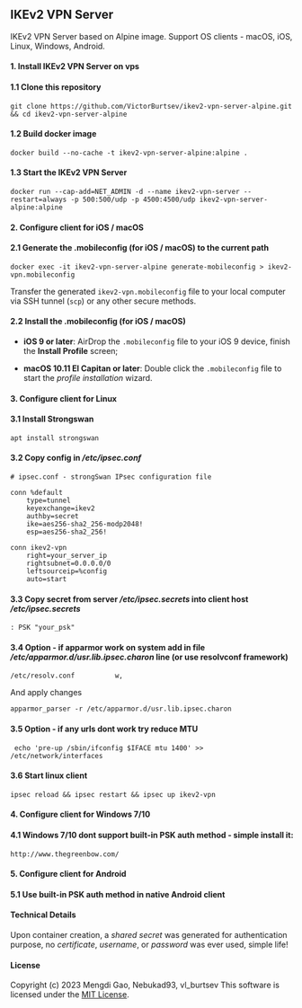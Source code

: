 ## IKEv2 VPN Server

IKEv2 VPN Server based on Alpine image. Support OS clients - macOS, iOS, Linux, Windows, Android.

#### 1. Install IKEv2 VPN Server on vps

#### 1.1 Clone this repository

    git clone https://github.com/VictorBurtsev/ikev2-vpn-server-alpine.git && cd ikev2-vpn-server-alpine

#### 1.2 Build docker image

    docker build --no-cache -t ikev2-vpn-server-alpine:alpine .

#### 1.3 Start the IKEv2 VPN Server

    docker run --cap-add=NET_ADMIN -d --name ikev2-vpn-server --restart=always -p 500:500/udp -p 4500:4500/udp ikev2-vpn-server-alpine:alpine

#### 2. Configure client for iOS / macOS

#### 2.1 Generate the .mobileconfig (for iOS / macOS) to the current path

    docker exec -it ikev2-vpn-server-alpine generate-mobileconfig > ikev2-vpn.mobileconfig

Transfer the generated `ikev2-vpn.mobileconfig` file to your local computer via SSH tunnel (`scp`) or any other secure methods.

#### 2.2 Install the .mobileconfig (for iOS / macOS)

- **iOS 9 or later**: AirDrop the `.mobileconfig` file to your iOS 9 device, finish the **Install Profile** screen;

- **macOS 10.11 El Capitan or later**: Double click the `.mobileconfig` file to start the *profile installation* wizard.

#### 3. Configure client for Linux

#### 3.1 Install Strongswan

    apt install strongswan

#### 3.2 Copy config in */etc/ipsec.conf*

    # ipsec.conf - strongSwan IPsec configuration file
    
    conn %default
        type=tunnel
        keyexchange=ikev2
        authby=secret
        ike=aes256-sha2_256-modp2048!
        esp=aes256-sha2_256!
        
    conn ikev2-vpn
        right=your_server_ip
        rightsubnet=0.0.0.0/0
        leftsourceip=%config
        auto=start

#### 3.3 Copy secret from server */etc/ipsec.secrets* into client host */etc/ipsec.secrets*

    : PSK "your_psk"

#### 3.4 Option - if apparmor work on system add in file */etc/apparmor.d/usr.lib.ipsec.charon* line (or use resolvconf framework)

    /etc/resolv.conf          w,

And apply changes

    apparmor_parser -r /etc/apparmor.d/usr.lib.ipsec.charon

#### 3.5 Option - if any urls dont work try reduce MTU

     echo 'pre-up /sbin/ifconfig $IFACE mtu 1400' >> /etc/network/interfaces

#### 3.6 Start linux client

    ipsec reload && ipsec restart && ipsec up ikev2-vpn

#### 4. Configure client for Windows 7/10

#### 4.1 Windows 7/10 dont support built-in PSK auth method - simple install it:

    http://www.thegreenbow.com/

#### 5. Configure client for Android

#### 5.1 Use built-in PSK auth method in native Android client

#### Technical Details

Upon container creation, a *shared secret* was generated for authentication purpose, no *certificate*, *username*, or *password* was ever used, simple life!

#### License

Copyright (c) 2023 Mengdi Gao, Nebukad93, vl_burtsev  This software is licensed under the [MIT License](LICENSE).
